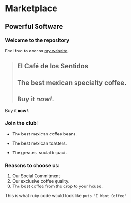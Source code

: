 Marketplace
===========

Powerful Software 
-----------------

### Welcome to the repository

Feel free to access [my website](http://www.cafedelossentidos.com).

> ## El Café de los Sentidos
> 
> ## The best mexican specialty coffee.
> ## Buy it *now!*.

Buy it **now!**.

### Join the club!
* The best mexican coffee beans.
+ The best mexican toasters.
- The greatest social impact.

### Reasons to choose us:
1. Our Social Commitment
2. Our exclusive coffee quality.
3. The best coffee from the crop to your house.

This is what ruby code would look like `puts 'I Want Coffee'`

